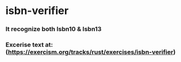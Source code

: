 # isbn-verifier
### It recognize both Isbn10 & Isbn13
### Excerise text at: (https://exercism.org/tracks/rust/exercises/isbn-verifier)
